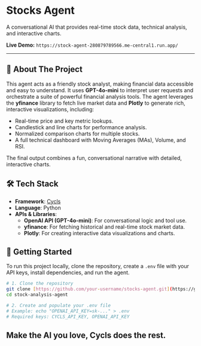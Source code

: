 # Stocks Agent

A conversational AI that provides real-time stock data, technical analysis, and interactive charts.

**Live Demo:** `https://stock-agent-280879789566.me-central1.run.app/`

---

## 🎯 About The Project

This agent acts as a friendly stock analyst, making financial data accessible and easy to understand. It uses **GPT-4o-mini** to interpret user requests and orchestrate a suite of powerful financial analysis tools. The agent leverages the **yfinance** library to fetch live market data and **Plotly** to generate rich, interactive visualizations, including:
-   Real-time price and key metric lookups.
-   Candlestick and line charts for performance analysis.
-   Normalized comparison charts for multiple stocks.
-   A full technical dashboard with Moving Averages (MAs), Volume, and RSI.

The final output combines a fun, conversational narrative with detailed, interactive charts.

## 🛠️ Tech Stack

-   **Framework**: [Cycls](https://cycls.com/)
-   **Language**: Python
-   **APIs & Libraries**:
    -   **OpenAI API (GPT-4o-mini)**: For conversational logic and tool use.
    -   **yfinance**: For fetching historical and real-time stock market data.
    -   **Plotly**: For creating interactive data visualizations and charts.

## 🚀 Getting Started

To run this project locally, clone the repository, create a `.env` file with your API keys, install dependencies, and run the agent.

```bash
# 1. Clone the repository
git clone [https://github.com/your-username/stocks-agent.git](https://github.com/your-username/stocks-agent.git)
cd stock-analysis-agent

# 2. Create and populate your .env file
# Example: echo "OPENAI_API_KEY=sk-..." > .env
# Required keys: CYCLS_API_KEY, OPENAI_API_KEY
```
## Make the AI you love, Cycls does the rest.
